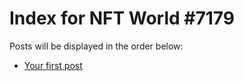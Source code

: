 # Index for NFT World #7179
Posts will be displayed in the order below:

- [Your first post](./001-first.md)

